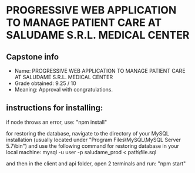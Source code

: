 # PROGRESSIVE WEB APPLICATION TO MANAGE PATIENT CARE AT SALUDAME S.R.L. MEDICAL CENTER

## Capstone info

- Name: PROGRESSIVE WEB APPLICATION TO MANAGE PATIENT CARE AT SALUDAME S.R.L. MEDICAL CENTER
- Grade obtained: 9.25 / 10
- Meaning: Approval with congratulations.


## instructions for installing:

if node throws an error, use: "npm install"

for restoring the database, navigate to the directory of your MySQL installation (usually located under "Program Files\MySQL\MySQL Server 5.7\bin") and use the following command for restoring database in your local machine: 
mysql -u user -p saludame_prod < path\file.sql

and then in the client and api folder, open 2 terminals and run: "npm start"
